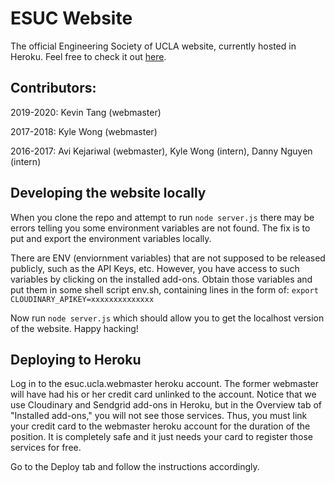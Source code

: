 # ESUC Website
The official Engineering Society of UCLA website, currently hosted in Heroku. 
Feel free to check it out [here](http://esuc-website.herokuapp.com/).

## Contributors:
2019-2020: Kevin Tang (webmaster)

2017-2018: Kyle Wong (webmaster)

2016-2017: Avi Kejariwal (webmaster), Kyle Wong (intern), Danny Nguyen (intern)

## Developing the website locally
When you clone the repo and attempt to run `node server.js` there may be 
errors telling you some environment variables are not found. The fix is to 
put and export the environment variables locally.

There are ENV (enviornment variables) that are not supposed to be released 
publicly, such as the API Keys, etc. However, you have access to such 
variables by clicking on the installed add-ons. Obtain those variables and 
put them in some shell script env.sh, containing lines in the form of: 
`export CLOUDINARY_APIKEY=xxxxxxxxxxxxxx`

Now run `node server.js` which should allow you to get the localhost version 
of the website. Happy hacking!

## Deploying to Heroku
Log in to the esuc.ucla.webmaster heroku account. The former webmaster will 
have had his or her credit card unlinked to the account. Notice that we use 
Cloudinary and Sendgrid add-ons in Heroku, but in the Overview tab of 
"Installed add-ons," you will not see those services. Thus, you must link 
your credit card to the webmaster heroku account for the duration of the 
position. It is completely safe and it just needs your card to register those 
services for free.

Go to the Deploy tab and follow the instructions accordingly.
